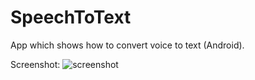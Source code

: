 # SpeechToText
App which shows how to convert voice to text (Android).

Screenshot:
![screenshot](https://cloud.githubusercontent.com/assets/10096433/13499100/80b06f90-e165-11e5-8dac-ff99a0dbb4fc.png)
